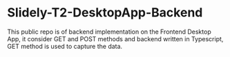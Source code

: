 # Slidely-T2-DesktopApp-Backend
This public repo is of backend implementation on the Frontend Desktop App, it consider GET and POST methods and backend written in Typescript, GET method is used to capture the data.
